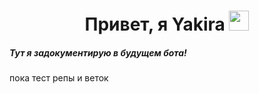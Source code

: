 <h1 align="center">Привет, я Yakira 
<img src="https://github.com/blackcater/blackcater/raw/main/images/Hi.gif" height="32"/></h1>
<h5 align="left">Тут я задокументирую в будущем бота! </h5>
пока тест репы и веток